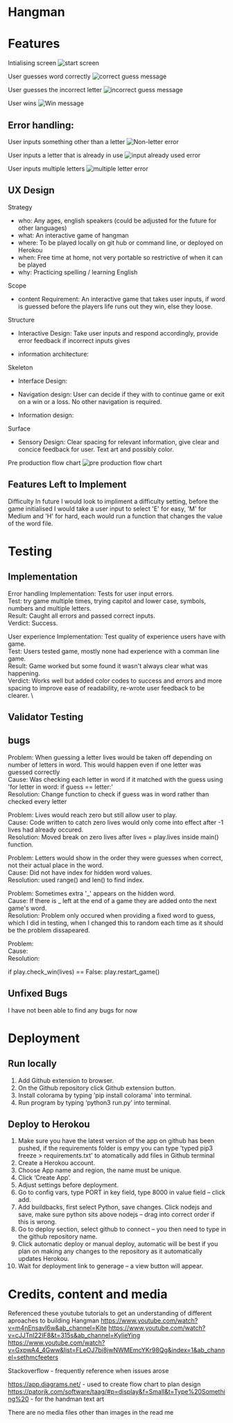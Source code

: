 # Hangman

# Features
Intialising screen
![start screen](assets/images/initialising.png)

User guesses word correctly
![correct guess message](assets/images/correct.png)

User guesses the incorrect letter
![incorrect guess message](assets/images/incorrect.png)

User wins
![Win message](assets/images/win.png)

## Error handling: 
User inputs something other than a letter
![Non-letter error](assets/images/err_invalid.png)

User inputs a letter that is already in use
![input already used error](assets/images/err_let_selected.png)

User inputs multiple letters
![multiple letter error](assets/images/err_multiple.png)

## UX Design

Strategy
  - who: Any ages, english speakers (could be adjusted for the future for other languages)
  - what: An interactive game of hangman
  - where: To be played locally on git hub or command line, or deployed on Herokou
  - when: Free time at home, not very portable so restrictive of when it can be played
  - why: Practicing spelling / learning English

Scope
 - content Requirement: An interactive game that takes user inputs, if word is guessed before the players life runs out they win, else they loose.

Structure
 - Interactive Design: Take user inputs and respond accordingly, provide error feedback if incorrect inputs gives

 - information architecture: 

Skeleton
 - Interface Design: 

 - Navigation design: User can decide if they with to continue game or exit on a win or a loss. No other navigation is required.

 - Information design: 

Surface
 - Sensory Design: Clear spacing for relevant information, give clear and concice feedback for user. Text art and possibly color.

Pre production flow chart
![pre production flow chart](assets/images/flowchart.png)

## Features Left to Implement

Difficulty
In future I would look to impliment a difficulty setting, before the game initialised I would take a user input to select 'E' for easy, 'M' for Medium and 'H' for hard, each would run a function that changes the value of the word file.

# Testing
## Implementation

Error handling
Implementation: Tests for user input errors. \
Test: try game multiple times, trying capitol and lower case, symbols, numbers and multiple letters. \
Result: Caught all errors and passed correct inputs. \
Verdict: Success.

User experience
Implementation: Test quality of experience users have with game. \
Test: Users tested game, mostly none had experience with a comman line game. \
Result: Game worked but some found it wasn't always clear what was happening. \
Verdict: Works well but added color codes to success and errors and more spacing to improve ease of readability, re-wrote user feedback to be clearer. \

## Validator Testing

## bugs
Problem: When guessing a letter lives would be taken off depending on number of letters in word. This would happen even if one letter was guessed correctly \
Cause: Was checking each letter in word if it matched with the guess using 'for letter in word: if guess == letter:' \
Resolution: Change function to check if guess was in word rather than checked every letter

Problem: Lives would reach zero but still allow user to play. \
Cause: Code written to catch zero lives would only come into effect after -1 lives had already occured. \
Resolution: Moved break on zero lives after lives = play.lives inside main() function.

Problem: Letters would show in the order they were guesses when correct, not their actual place in the word. \
Cause: Did not have index for hidden word values. \
Resolution: used range() and len() to find index.

Problem: Sometimes extra '_' appears on the hidden word. \
Cause: If there is _ left at the end of a game they are added onto the next game's word. \
Resolution: Problem only occured when providing a fixed word to guess, which I did in testing, when I changed this to random each time as it should be the problem dissapeared.

Problem:  \
Cause:  \
Resolution: 


if play.check_win(lives) == False:
                play.restart_game()

## Unfixed Bugs

I have not been able to find any bugs for now

# Deployment

## Run locally
1.	 Add Github extension to browser.
2.	On the Github repository click Github extension button.
3.	Install colorama by typing  'pip install colorama' into terminal.
4.	Run program by typing ‘python3 run.py’ into terminal.

## Deploy to Herokou
1. Make sure you have the latest version of the app on github has been pushed, if the requirements folder is empy you can type 'typed pip3 freeze > requirements.txt' to atomatically add files in Github terminal
2.	Create a Herokou account.
3.	Choose App name and region, the name must be unique.
4.	Click ‘Create App’.
5.	Adjust settings before deployment.
6.	Go to config vars,  type PORT in key field, type 8000 in value field – click add.
7.	Add buildbacks, first select Python, save changes. Click nodejs and save, make sure python sits above nodejs – drag into correct order if this is wrong.
8.	Go to deploy section, select github to connect – you then need to type in the github repository name.
9.	Click automatic deploy or manual deploy, automatic will be best if you plan on making any changes to the repository as it automatically updates Herokou.
10.	Wait for deployment link to generage – a view button will appear.

# Credits, content and media
Referenced these youtube tutorials to get an understanding of different aproaches to building Hangman
https://www.youtube.com/watch?v=m4nEnsavl6w&ab_channel=Kite
https://www.youtube.com/watch?v=cJJTnI22IF8&t=315s&ab_channel=KylieYing
https://www.youtube.com/watch?v=GxpwA4_4Gww&list=FLeOJ7bi8jwNWMEmcYKr98Qg&index=1&ab_channel=sethmcfeeters

Stackoverflow - frequently reference when issues arose

https://app.diagrams.net/ - used to create flow chart to plan design
https://patorjk.com/software/taag/#p=display&f=Small&t=Type%20Something%20 - for the handman text art

There are no media files other than images in the read me